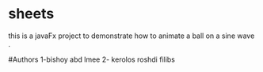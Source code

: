 # sheets
this is a javaFx project to demonstrate how to animate a ball on a sine wave .

#Authors
1-bishoy abd lmee
2- kerolos roshdi filibs
